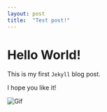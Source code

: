 ```yaml
---
layout: post
title:  "Test post!"
---
```


# Hello World!

This is my first `Jekyll` blog post.

I hope you like it!


![Gif](https://media1.giphy.com/media/3oEjHWbXcpeKhTktXi/giphy-preview.gif)
